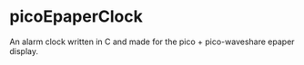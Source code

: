 # picoEpaperClock
An alarm clock written in C and made for the pico + pico-waveshare epaper display.
